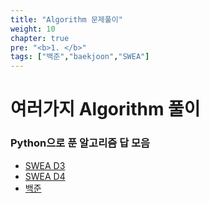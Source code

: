 ```yaml
---
title: "Algorithm 문제풀이"
weight: 10
chapter: true
pre: "<b>1. </b>"
tags: ["백준","baekjoon","SWEA"]
---
```




# 여러가지 Algorithm 풀이

### Python으로 푼 알고리즘 답 모음

- [SWEA D3](https://dongyeopgu.github.io/cont_2/d3.html)
- [SWEA D4](https://dongyeopgu.github.io/cont_2/d4.html)
- [백준](https://dongyeopgu.github.io/cont_2/baekjoon.html)